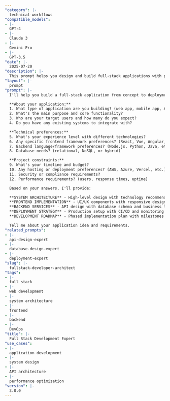 ```yaml
---
"category": |-
  technical-workflows
"compatible_models":
- |-
  GPT-4
- |-
  Claude 3
- |-
  Gemini Pro
- |-
  GPT-3.5
"date": |-
  2025-07-20
"description": |-
  This prompt helps you design and build full-stack applications with proper architecture, best practices, and scalable code that delivers great user experiences.
"layout": |-
  prompt
"prompt": |-
  I'll help you build a full-stack application from concept to deployment. Let me understand your project requirements:

  **About your application:**
  1. What type of application are you building? (web app, mobile app, API, etc.)
  2. What's the main purpose and core functionality?
  3. Who are your target users and how many do you expect?
  4. Do you have any existing systems to integrate with?

  **Technical preferences:**
  5. What's your experience level with different technologies?
  6. Any specific frontend framework preferences? (React, Vue, Angular, etc.)
  7. Backend language/framework preferences? (Node.js, Python, Java, etc.)
  8. Database needs? (relational, NoSQL, or hybrid)

  **Project constraints:**
  9. What's your timeline and budget?
  10. Any hosting or deployment preferences? (AWS, Azure, Vercel, etc.)
  11. Security or compliance requirements?
  12. Performance requirements? (users, response times, uptime)

  Based on your answers, I'll provide:

  **SYSTEM ARCHITECTURE** - High-level design with technology recommendations
  **FRONTEND IMPLEMENTATION** - UI/UX components with responsive design
  **BACKEND SERVICES** - API design with database schema and business logic
  **DEPLOYMENT STRATEGY** - Production setup with CI/CD and monitoring
  **DEVELOPMENT ROADMAP** - Phased implementation plan with milestones

  Tell me about your application idea and requirements.
"related_prompts":
- |-
  api-design-expert
- |-
  database-design-expert
- |-
  deployment-expert
"slug": |-
  fullstack-developer-architect
"tags":
- |-
  full stack
- |-
  web development
- |-
  system architecture
- |-
  frontend
- |-
  backend
- |-
  DevOps
"title": |-
  Full Stack Development Expert
"use_cases":
- |-
  application development
- |-
  system design
- |-
  API architecture
- |-
  performance optimization
"version": |-
  3.0.0
---
```


